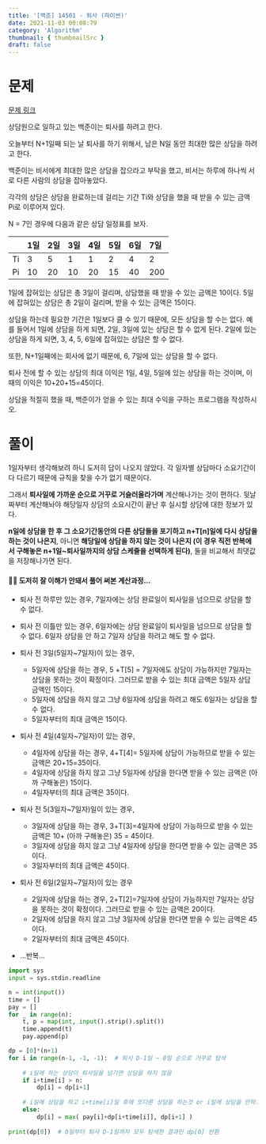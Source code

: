 ```yaml
---
title: '[백준] 14501 - 퇴사 (파이썬)'
date: 2021-11-03 00:08:79
category: 'Algorithm'
thumbnail: { thumbnailSrc }
draft: false
---
```


# 문제

[문제 링크](https://www.acmicpc.net/problem/14501)



상담원으로 일하고 있는 백준이는 퇴사를 하려고 한다.

오늘부터 N+1일째 되는 날 퇴사를 하기 위해서, 남은 N일 동안 최대한 많은 상담을 하려고 한다.

백준이는 비서에게 최대한 많은 상담을 잡으라고 부탁을 했고, 비서는 하루에 하나씩 서로 다른 사람의 상담을 잡아놓았다.

각각의 상담은 상담을 완료하는데 걸리는 기간 Ti와 상담을 했을 때 받을 수 있는 금액 Pi로 이루어져 있다.

N = 7인 경우에 다음과 같은 상담 일정표를 보자.

|      | 1일  | 2일  | 3일  | 4일  | 5일  | 6일  | 7일  |
| :--- | :--- | :--- | :--- | :--- | :--- | :--- | :--- |
| Ti   | 3    | 5    | 1    | 1    | 2    | 4    | 2    |
| Pi   | 10   | 20   | 10   | 20   | 15   | 40   | 200  |

1일에 잡혀있는 상담은 총 3일이 걸리며, 상담했을 때 받을 수 있는 금액은 10이다. 5일에 잡혀있는 상담은 총 2일이 걸리며, 받을 수 있는 금액은 15이다.

상담을 하는데 필요한 기간은 1일보다 클 수 있기 때문에, 모든 상담을 할 수는 없다. 예를 들어서 1일에 상담을 하게 되면, 2일, 3일에 있는 상담은 할 수 없게 된다. 2일에 있는 상담을 하게 되면, 3, 4, 5, 6일에 잡혀있는 상담은 할 수 없다.

또한, N+1일째에는 회사에 없기 때문에, 6, 7일에 있는 상담을 할 수 없다.

퇴사 전에 할 수 있는 상담의 최대 이익은 1일, 4일, 5일에 있는 상담을 하는 것이며, 이때의 이익은 10+20+15=45이다.

상담을 적절히 했을 때, 백준이가 얻을 수 있는 최대 수익을 구하는 프로그램을 작성하시오.



# 풀이

1일자부터 생각해보려 하니 도저히 답이 나오지 않았다. 각 일자별 상담마다 소요기간이 다 다르기 때문에 규칙을 찾을 수가 없기 때문이다.

그래서 **퇴사일에 가까운 순으로 거꾸로 거슬러올라가며** 계산해나가는 것이 편하다. 뒷날짜부터 계산해놔야 해당일자 상담의 소요시간이 끝난 후 실시할 상담에 대한 정보가 있다.

**n일에 상담을 한 후 그 소요기간동안의 다른 상담들을 포기하고 n+T[n]일에 다시 상담을 하는 것이 나은지**, 아니면 **해당일에 상담을 하지 않는 것이 나은지 (이 경우 직전 반복에서 구해놓은 n+1일~퇴사일까지의 상담 스케줄을 선택하게 된다)**, 둘을 비교해서 최댓값을 저장해나가면 된다.



#### 🤦‍♀️ 도저히 잘 이해가 안돼서 풀어 써본 계산과정...

- 퇴사 전 하루만 있는 경우, 7일자에는 상담 완료일이 퇴사일을 넘으므로 상담을 할 수 없다.

- 퇴사 전 이틀만 있는 경우, 6일자에는 상담 완료일이 퇴사일을 넘으므로 상담을 할 수 없다. 6일자 상담을 안 하고 7일자 상담을 하려고 해도 할 수 없다.
- 퇴사 전 3일(5일자~7일자)이 있는 경우, 
  - 5일자에 상담을 하는 경우, 5 +T[5] = 7일자에도 상담이 가능하지만 7일자는 상담을 못하는 것이 확정이다. 그러므로 받을 수 있는 최대 금액은 5일자 상담 금액인 15이다. 
  - 5일자에 상담을 하지 않고 그냥 6일자에 상담을 하려고 해도 6일자는 상담을 할 수 없다.
  - 5일자부터의 최대 금액은 15이다.
- 퇴사 전 4일(4일자~7일자)이 있는 경우, 
  - 4일자에 상담을 하는 경우, 4+T[4]= 5일자에 상담이 가능하므로 받을 수 있는 금액은 20+15=35이다. 
  - 4일자에 상담을 하지 않고 그냥 5일자에 상담을 한다면 받을 수 있는 금액은 (아까 구해놓은) 15이다.
  - 4일자부터의 최대 금액은 35이다.

- 퇴사 전 5(3일자~7일자)일이 있는 경우,
  - 3일자에 상담을 하는 경우, 3+T[3]=4일자에 상담이 가능하므로 받을 수 있는 금액은 10+ (아까 구해놓은) 35 = 45이다.
  - 3일자에 상담을 하지 않고 그냥 4일자에 상담을 한다면 받을 수 있는 금액은 35이다.
  - 3일자부터의 최대 금액은 45이다.

- 퇴사 전 6일(2일자~7일자)이 있는 경우
  - 2일자에 상담을 하는 경우, 2+T[2]=7일자에 상담이 가능하지만 7일자는 상담을 못하는 것이 확정이다. 그러므로 받을 수 있는 금액은 20이다.
  - 2일자에 상담을 하지 않고 그냥 3일자에 상담을 한다면 받을 수 있는 금액은 45이다.
  - 2일자부터의 최대 금액은 45이다.

- ...반복...



```python
import sys
input = sys.stdin.readline

n = int(input())
time = []
pay = []
for _ in range(n):
    t, p = map(int, input().strip().split())
    time.append(t)
    pay.append(p)

dp = [0]*(n+1)   
for i in range(n-1, -1, -1):  # 퇴사 D-1일 ~ 0일 순으로 거꾸로 탐색
    
    # i일에 하는 상담이 퇴사일을 넘기면 상담을 하지 않음
    if i+time[i] > n:  
        dp[i] = dp[i+1]
        
    # i일에 상담을 하고 i+time[i]일 후에 또다른 상담을 하는것 or i일에 상담을 안하고 그냥 i+1일부터의 스케줄을 선택하는 것 중 큰 금액을 선택 
    else:
        dp[i] = max( pay[i]+dp[i+time[i]], dp[i+1] )  
    
print(dp[0])  # 0일부터 퇴사 D-1일까지 모두 탐색한 결과인 dp[0] 반환 
```

